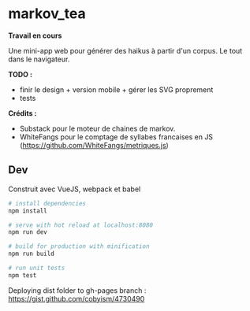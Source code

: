 # markov_tea

**Travail en cours**

Une mini-app web pour générer des haikus à partir d'un corpus. Le tout dans le navigateur.

**TODO :**

* finir le design + version mobile + gérer les SVG proprement
* tests

**Crédits :**

* Substack pour le moteur de chaines de markov.
* WhiteFangs pour le comptage de syllabes francaises en JS (https://github.com/WhiteFangs/metriques.js)

## Dev

Construit avec VueJS, webpack et babel

``` bash
# install dependencies
npm install

# serve with hot reload at localhost:8080
npm run dev

# build for production with minification
npm run build

# run unit tests
npm test
```

Deploying dist folder to gh-pages branch : https://gist.github.com/cobyism/4730490

